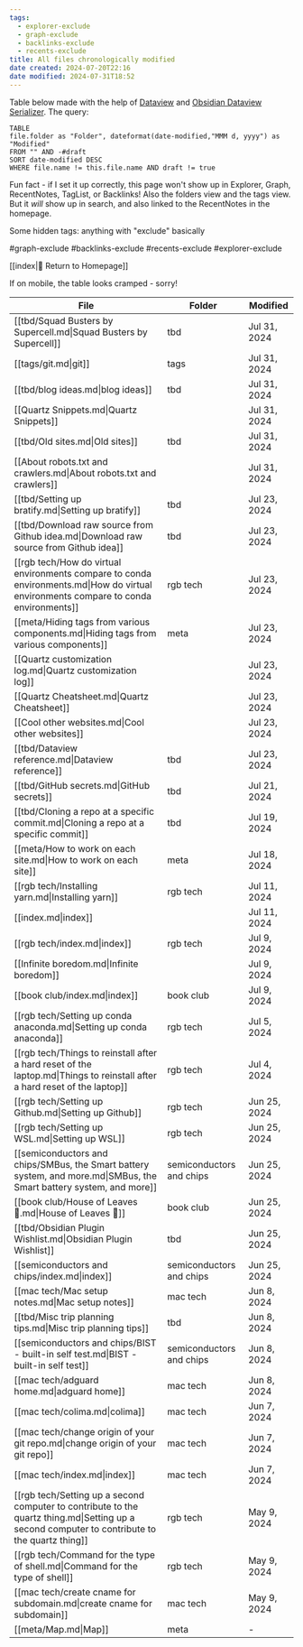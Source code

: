 ```yaml
---
tags:
  - explorer-exclude
  - graph-exclude
  - backlinks-exclude
  - recents-exclude
title: All files chronologically modified
date created: 2024-07-20T22:16
date modified: 2024-07-31T18:52
---
```


Table below made with the help of [Dataview](https://blacksmithgu.github.io/obsidian-dataview/) and [Obsidian Dataview Serializer](https://github.com/dsebastien/obsidian-dataview-serializer). The query:

```
TABLE 
file.folder as "Folder", dateformat(date-modified,"MMM d, yyyy") as "Modified" 
FROM "" AND -#draft 
SORT date-modified DESC 
WHERE file.name != this.file.name AND draft != true
```

Fun fact - if I set it up correctly, this page won't show up in Explorer, Graph, RecentNotes, TagList, or Backlinks! Also the folders view and the tags view. But it *will* show up in search, and also linked to the RecentNotes in the homepage. 

Some hidden tags: anything with "exclude" basically

 #graph-exclude #backlinks-exclude #recents-exclude #explorer-exclude

[[index|🏡 Return to Homepage]]

If on mobile, the table looks cramped - sorry!

<!-- QueryToSerialize: TABLE file.folder as "Folder", dateformat(date-modified,"MMM d, yyyy") as "Modified" FROM "" AND -#draft SORT date-modified DESC WHERE file.name != this.file.name  AND draft != "true" -->
<!-- SerializedQuery: TABLE file.folder as "Folder", dateformat(date-modified,"MMM d, yyyy") as "Modified" FROM "" AND -#draft SORT date-modified DESC WHERE file.name != this.file.name  AND draft != "true" -->

| File                                                                                                                                           | Folder                   | Modified     |
| ---------------------------------------------------------------------------------------------------------------------------------------------- | ------------------------ | ------------ |
| [[tbd/Squad Busters by Supercell.md\|Squad Busters by Supercell]]                                                                              | tbd                      | Jul 31, 2024 |
| [[tags/git.md\|git]]                                                                                                                           | tags                     | Jul 31, 2024 |
| [[tbd/blog ideas.md\|blog ideas]]                                                                                                              | tbd                      | Jul 31, 2024 |
| [[Quartz Snippets.md\|Quartz Snippets]]                                                                                                        |                          | Jul 31, 2024 |
| [[tbd/Old sites.md\|Old sites]]                                                                                                                | tbd                      | Jul 31, 2024 |
| [[About robots.txt and crawlers.md\|About robots.txt and crawlers]]                                                                            |                          | Jul 31, 2024 |
| [[tbd/Setting up bratify.md\|Setting up bratify]]                                                                                              | tbd                      | Jul 23, 2024 |
| [[tbd/Download raw source from Github idea.md\|Download raw source from Github idea]]                                                          | tbd                      | Jul 23, 2024 |
| [[rgb tech/How do virtual environments compare to conda environments.md\|How do virtual environments compare to conda environments]]           | rgb tech                 | Jul 23, 2024 |
| [[meta/Hiding tags from various components.md\|Hiding tags from various components]]                                                           | meta                     | Jul 23, 2024 |
| [[Quartz customization log.md\|Quartz customization log]]                                                                                      |                          | Jul 23, 2024 |
| [[Quartz Cheatsheet.md\|Quartz Cheatsheet]]                                                                                                    |                          | Jul 23, 2024 |
| [[Cool other websites.md\|Cool other websites]]                                                                                                |                          | Jul 23, 2024 |
| [[tbd/Dataview reference.md\|Dataview reference]]                                                                                              | tbd                      | Jul 23, 2024 |
| [[tbd/GitHub secrets.md\|GitHub secrets]]                                                                                                      | tbd                      | Jul 21, 2024 |
| [[tbd/Cloning a repo at a specific commit.md\|Cloning a repo at a specific commit]]                                                            | tbd                      | Jul 19, 2024 |
| [[meta/How to work on each site.md\|How to work on each site]]                                                                                 | meta                     | Jul 18, 2024 |
| [[rgb tech/Installing yarn.md\|Installing yarn]]                                                                                               | rgb tech                 | Jul 11, 2024 |
| [[index.md\|index]]                                                                                                                            |                          | Jul 11, 2024 |
| [[rgb tech/index.md\|index]]                                                                                                                   | rgb tech                 | Jul 9, 2024  |
| [[Infinite boredom.md\|Infinite boredom]]                                                                                                      |                          | Jul 9, 2024  |
| [[book club/index.md\|index]]                                                                                                                  | book club                | Jul 9, 2024  |
| [[rgb tech/Setting up conda anaconda.md\|Setting up conda anaconda]]                                                                           | rgb tech                 | Jul 5, 2024  |
| [[rgb tech/Things to reinstall after a hard reset of the laptop.md\|Things to reinstall after a hard reset of the laptop]]                     | rgb tech                 | Jul 4, 2024  |
| [[rgb tech/Setting up Github.md\|Setting up Github]]                                                                                           | rgb tech                 | Jun 25, 2024 |
| [[rgb tech/Setting up WSL.md\|Setting up WSL]]                                                                                                 | rgb tech                 | Jun 25, 2024 |
| [[semiconductors and chips/SMBus, the Smart battery system, and more.md\|SMBus, the Smart battery system, and more]]                           | semiconductors and chips | Jun 25, 2024 |
| [[book club/House of Leaves 🍂.md\|House of Leaves 🍂]]                                                                                        | book club                | Jun 25, 2024 |
| [[tbd/Obsidian Plugin Wishlist.md\|Obsidian Plugin Wishlist]]                                                                                  | tbd                      | Jun 25, 2024 |
| [[semiconductors and chips/index.md\|index]]                                                                                                   | semiconductors and chips | Jun 25, 2024 |
| [[mac tech/Mac setup notes.md\|Mac setup notes]]                                                                                               | mac tech                 | Jun 8, 2024  |
| [[tbd/Misc trip planning tips.md\|Misc trip planning tips]]                                                                                    | tbd                      | Jun 8, 2024  |
| [[semiconductors and chips/BIST - built-in self test.md\|BIST - built-in self test]]                                                           | semiconductors and chips | Jun 8, 2024  |
| [[mac tech/adguard home.md\|adguard home]]                                                                                                     | mac tech                 | Jun 8, 2024  |
| [[mac tech/colima.md\|colima]]                                                                                                                 | mac tech                 | Jun 7, 2024  |
| [[mac tech/change origin of your git repo.md\|change origin of your git repo]]                                                                 | mac tech                 | Jun 7, 2024  |
| [[mac tech/index.md\|index]]                                                                                                                   | mac tech                 | Jun 7, 2024  |
| [[rgb tech/Setting up a second computer to contribute to the quartz thing.md\|Setting up a second computer to contribute to the quartz thing]] | rgb tech                 | May 9, 2024  |
| [[rgb tech/Command for the type of shell.md\|Command for the type of shell]]                                                                   | rgb tech                 | May 9, 2024  |
| [[mac tech/create cname for subdomain.md\|create cname for subdomain]]                                                                         | mac tech                 | May 9, 2024  |
| [[meta/Map.md\|Map]]                                                                                                                           | meta                     | \-           |
<!-- SerializedQuery END -->

